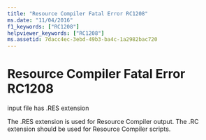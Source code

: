 ```yaml
---
title: "Resource Compiler Fatal Error RC1208"
ms.date: "11/04/2016"
f1_keywords: ["RC1208"]
helpviewer_keywords: ["RC1208"]
ms.assetid: 7dacc4ec-3ebd-49b3-ba4c-1a2982bac720
---
```

# Resource Compiler Fatal Error RC1208

input file has .RES extension

The .RES extension is used for Resource Compiler output. The .RC extension should be used for Resource Compiler scripts.
